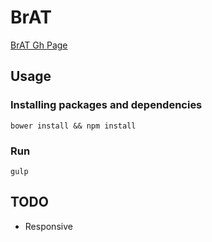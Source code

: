 # BrAT

[BrAT Gh Page](http://kennethashley.github.io/BrAT/)

## Usage

### Installing packages and dependencies

```shell
bower install && npm install
```

### Run

```shell
gulp
```

## TODO
+ Responsive
